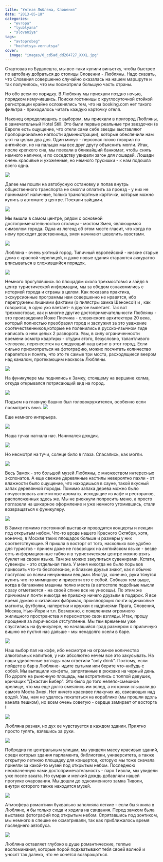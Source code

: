 ```yaml
---
title: "Уютная Любляна, Словения"
date: "2013-05-18"
categories: 
  - "evropa"
  - "lyublyana"
  - "slovaniya"
tags: 
  - "avtoprobeg"
  - "hochetsya-vernutsya"
cover:
  image: "images/0_cd5ad_dd264727_XXXL.jpg"
---
```


Стартовав из Будапешта, мы все-таки купили виньетку, чтобы быстрее по автобану добраться до столицы Словении - Любляны. Надо сказать, что Словения совершенно случайно оказалась на нашем маршруте и так получилось, что мы посмотрели большую часть страны.

Но обо всем по порядку. В Любляну мы приехали поздно ночью, порядком измучившись. Поиски гостиницы с круглосуточной стойкой регистрации крайне осложнялись тем, что на booking.com нет такого фильтра - приходилось читать каждую карточку отеля.

<!--more-->

Наконец определившись с выбором, мы приехали в пригород Любляны, в замечательный Hotel Still. Это были первые реальные три звездочки (в Европе есть ощущение, что отели сами себе звезды выставляют пропорционально наглости администрации), которые обеспечили нам уют на целых два дня. Один минус - персонал плохо говорил по английски, но на пальцах мы все друг другу объяснить могли. Итак, после крепкого сна, мы поехали в ближайший банкомат, чтобы снять немного налички, и по соседству увидели загон для лошадей. Лошади очень красивые и ухоженные, но немного трусишки - к нам подошла всего одна.

[![](images/0_cd558_9358106b_XXL.jpg)](http://fotki.yandex.ru/users/klimentij511/view/841048/)

Далее мы пошли на автобусную остановку и попав внутрь общественного транспорта не смогли оплатить за проезд - у них не принимают наличные, только транспортные карточки, которые можно купить в автомате в центре. Поехали зайцами.

[![](images/0_cd55b_4918e5bd_XXL.jpg)](http://fotki.yandex.ru/users/klimentij511/view/841051/)

Мы вышли в самом центре, рядом с основной достопримечательностью столицы - мостом Змея, являющимся символом города. Одна из легенд об этом мосте гласит, что когда по нему проходит девственница, змеи начинают шевелить хвостами.

[![](images/0_cd56c_9c89e90_XXL.jpg)](http://fotki.yandex.ru/users/klimentij511/view/841068/)

Любляна - очень уютный город. Типичный европейский - низкие старые дома с красной черепицей, и даже новые здания стараются аккуратно вписываться в сложившийся порядок.

[![](images/0_cd5ad_dd264727_XXL.jpg)](http://fotki.yandex.ru/users/klimentij511/view/841133/)

Немного прогулявшись по площадям около трехмостовья и зайдя в центр туристической информации, мы за обедом ознакомились с историей города и страны в целом. Как показала практика, экскурсионные программы нам совершенно не нравятся, ибо перегружены лишними фактами (о пилястры замка Шэнонсо!) и , как говорится, в одно ухо влетает- в другое вылетает. Так вот трехмостовье, как и многие другие достопримечательности Любляны - это произведение Йоже Плечика - словенского архитектора 20 века, который полностью преобразил город и заслужил за это уважение соотечественников,которые не поленились в русско-язычном гиде написать о нем целых 2 разворота. Увы, в силу ограниченности времени осмотр квартиры - студии этого, безусловно, талантливого человека, перенесется на следующий наш визит в этот город. Если сильно присмотреться на фотографию, можно посчитать количество парапетов и понять, что это те самые три моста, расходящиеся веером над каналом, протекающим насквозь Любляны.

[![](images/0_cd55c_d7c7414a_XXL.jpg)](http://fotki.yandex.ru/users/klimentij511/view/841052/)

На фуникулере мы поднялись к Замку, стоящему на вершине холма, откуда открывался потрясающий вид на город.

[![](images/0_cd5d1_d6629173_XXL.jpg)](http://fotki.yandex.ru/users/klimentij511/view/841169/)

Подъем на главную башню был головокружителен, особенно если посмотреть вниз. [![](images/0_cd594_12912cf4_XXL.jpg)](http://fotki.yandex.ru/users/klimentij511/view/841108/)

Еще немного интерьера.

[![](images/0_cd58b_7d442804_XXL.jpg)](http://fotki.yandex.ru/users/klimentij511/view/841099/)

Наша тучка нагнала нас. Начинался дождик.

[![](images/0_cd598_7fe21a84_XXL.jpg)](http://fotki.yandex.ru/users/klimentij511/view/841112/)

Но несмотря на тучи, солнце било в глаза. Спасались, как могли.

[![](images/0_cd5c6_e4d3064d_XXL.jpg)](http://fotki.yandex.ru/users/klimentij511/view/841158/)

Весь Замок - это большой музей Любляны, с множеством интересных экспонатов. А еще свежие деревянные настилы невероятно пахли - от влажности было ощущение, что находишься в сауне, такой вкусный запах деревянной породы. Помимо запаха дерева можно было почувствовать аппетитные ароматы, исходящие из кафе и ресторанов, расположенных здесь же. Мы не рискнули попросить меню, а просто поглазели на шикарное оформление и уже немного утомившись, стали возвращаться к фуникулеру.

[![](images/0_cd5cc_1edbb566_XXL.jpg)](http://fotki.yandex.ru/users/klimentij511/view/841164/)

В Замке помимо постоянной выставки проводятся концерты и лекции под открытым небом. Что-то вроде нашего Красного Октября, хотя, конечно, в Москве таких площадок больше и размеры у них соответствующие. Я пришла в восторг от того, насколько все удобно для туристов - причем даже не говорящих на английском языке - везде есть информационные табло и в туристическом центре можно взять буклет на своем языке. Там же можно закупиться сувенирами. Кстати, сувениры - это отдельная тема. У меня никогда не было порывов привозить что-то бесполезное, и близкие друзья знают, как я обычно поступаю со всеми ненужными вещами. Иногда, конечно, руки тянутся купить что-то мимишное и привезти это с собой. Соблазн тем выше, когда в багажнике машины полно места (в автостопе подобные мысли сразу отметаются - на своей спине все не унесешь). По этим же причинам я почти никогда не привожу ничего друзьям в подарок. Я все время думаю о китайских фабриках, производящих почти одинаковые магниты, футболки, наперстки и кружки с надписями Прага, Словения, Москва, Нью-Йорк и т.п. Возможно, с появлением огромного жилищного пространства я пересмотрю свои взгляды. Итак, прошу прощения за лирическое отступление. Мы тем временем уже спустились на фуникулере, но начавшийся град размером с приличную вишню не пустил нас дальше - мы ненадолго осели в баре.

[![](images/0_cd5d3_4c577132_XXL.jpg)](http://fotki.yandex.ru/users/klimentij511/view/841171/)

Наш выбор пал на кофе, ибо несмотря на огромное количество алкогольных напитков, у них абсолютно нечем все это закусывать. На наши удивленные взгляды нам ответили "only drink". Поэтому, если пойдете в бар в Любляне- идите сытыми или берите что-нибудь с собой. Мы вытащили конфеты, запрятанные в рюкзаке на черный день. По дороге на рыночную площадь, мы встретились с толпой девушек, кричащих "Джастин Бибер". Это было до того нелепо-смешное зрелище, что мы еще долго смеялись им вслед, а их крики слышали до самого Моста Змея. Нет ничего красивее плакучих ив, свисающих над водой. Увы, нам не удалось покататься на кораблике (мы прошли вдоль канала пешком), но всем очень советую - сердце замирает от восторга !

[![](images/0_cd5db_b3c677de_XXL.jpg)](http://fotki.yandex.ru/users/klimentij511/view/841179/)

Любляна разная, но дух ее чувствуется в каждом здании. Приятно просто гулять, взявшись за руки.

[![](images/0_cd5f9_7ea0abb2_XXL.jpg)](http://fotki.yandex.ru/users/klimentij511/view/841209/)

Побродив по центральным улицам, мы увидели массу красивых зданий, среди которых здания парламента, библиотеки, университета, а также открытую летнюю площадку для концертов, которую мы тоже сначала приняли за какой-то музей под открытым небом. Последнюю неохваченную нами достопримечательность - парк Тиволи, мы увидели уже после заката. Но сумрак и мелкий дождь добавляли нашей прогулке очарования. Мы дошли до одноименного замка Тиволи, внутри которого также находится музей.

[![](images/0_cd5ff_d5153ce8_XXL.jpg)](http://fotki.yandex.ru/users/klimentij511/view/841215/)

Атмосфера романтики буквально заполняла легкие - если бы я жила в Любляне, я бы только сюда и ходила на свидания. Перед замком была выставка фотографий под открытым небом. Спрятавшись под зонтиком, мы немного в спешке ее осматривали, так как приближалось время последнего автобуса.

[![](images/0_cd609_c4208b7_XXL.jpg)](http://fotki.yandex.ru/users/klimentij511/view/841225/)

Любляна оставляет глубоко в душе романтические, теплые воспоминания, которые порой подхватывают тебя своей волной и уносят так далеко, что не хочется возвращаться.
